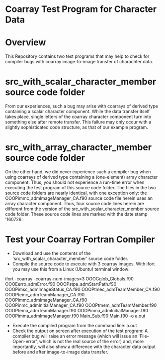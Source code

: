 # Coarray Test Program for Character Data
# Overview
This Repository contains two test programs that may help to check for compiler bugs with coarray image-to-image transfer of charachter data.

# src_with_scalar_character_member source code folder
From our experiences, such a bug may arise with coarrays of derived type containing a scalar character component. While the data transfer itself takes place, single letters of the coarray character component turn into something else after remote transfer. This failure may only occur with a slightly sophisticated code structure, as that of our example program.

# src_with_array_character_member source code folder
On the other hand, we did never experience such a compiler bug when using coarrays of derived type containing a (one-element) array character component. Thus, you should not experience a run-time error when executing the test program of this source code folder.
The files in the two source code folders are nearly identical, with one exception only: the OOOPimmc_admImageManager_CA.f90 source code file herein uses an array character component. Thus, four source code lines herein are different from the version of the src_with_scalar_character_member source code folder. These source code lines are marked with the date stamp '160726'.

# Test your Coarray Fortran Compiler
- Download and use the contents of the 'src_with_scalar_character_member' source code folder.
- Compile the source code to execute with 3 coarray images. With ifort you may use this from a Linux (Ubuntu) terminal window:
 
 ifort -coarray -coarray-num-images=3 OOOGglob_Globals.f90 OOOEerro_admError.f90 OOOPstpa_admStartPath.f90 OOOPimsc_admImageStatus_CA.f90 OOOPtmec_admTeamMember_CA.f90 OOOPtemc_admTeamManager_CA.f90 OOOPimmc_admImageManager_CA.f90 OOOPinmc_admInitialManager_CA.f90 OOOPtmem_admTeamMember.f90 OOOPtema_admTeamManager.f90 OOOPinma_admInitialManager.f90 OOOPimma_admImageManager.f90 Main_Sub.f90 Main.f90 -o a.out

- Execute the compiled program from the command line:  a.out
- Check the output on screen after execution of the test program: A compiler bug will raise an error message (which will issue an 'File-Open-error', which is not the real source of the error) and, more importantly, will also show a difference with the character data output before and after image-to-image data transfer.
